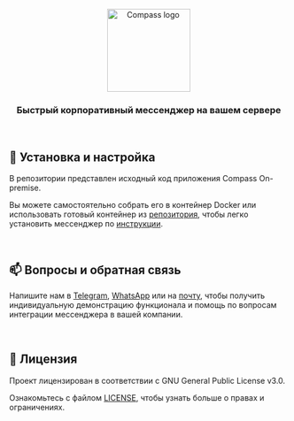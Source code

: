 <p align="center">
  <a href="https://getcompass.ru">
    <picture>
      <source media="(prefers-color-scheme: dark)" srcset="https://getcompass.ru/static/github/ru/logo_dark.png">
      <img src="https://getcompass.ru/static/github/ru/logo_light.png" height="150" alt="Compass logo">
    </picture>
  </a>
</p>

<h3 align="center">Быстрый корпоративный мессенджер на вашем сервере</h3>

</br>

## 🚀 Установка и настройка

В репозитории представлен исходный код приложения Compass On-premise.

Вы можете самостоятельно собрать его в контейнер Docker или использовать готовый контейнер из [репозитория](https://github.com/getCompass/onpremise-installer), чтобы легко установить мессенджер по [инструкции](https://doc-onpremise.getcompass.ru/?utm_source=github&utm_medium=downloads-and-settings&source_id=github).

</br>

## 📫 Вопросы и обратная связь

Напишите нам в [Telegram](https://t.me/getcompass), [WhatsApp](https://wa.me/message/CJINDDW52XJYM1) или на [почту](mailto:support@getcompass.ru), чтобы получить
индивидуальную демонстрацию функционала и помощь по вопросам интеграции мессенджера в вашей компании.

</br>

## 📘 Лицензия

Проект лицензирован в соответствии с GNU General Public License v3.0.

Ознакомьтесь с файлом [LICENSE](https://github.com/getCompass/onpremise/blob/master/LICENSE), чтобы узнать больше о правах и ограничениях.